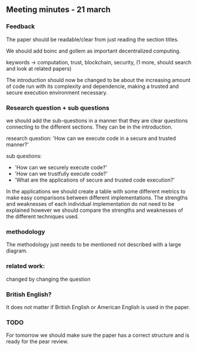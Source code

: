 ## Meeting minutes - 21 march


### Feedback

The paper should be readable/clear from just reading the section titles.

We should add boinc and gollem as important decentralized computing.

keywords -> computation, trust, blockchain, security, (1 more, should search and look at related papers)

The introduction should now be changed to be about the increasing amount of code run with its complexity and dependencie, making a trusted and secure execution environment necessary.

### Research question + sub questions

we should add the sub-questions in a manner that they are clear questions connecting to the different sections. They can be in the introduction.

research question: 'How can we execute code in a secure and trusted manner?'

sub questions: 
 - 'How can we securely execute code?'
 - 'How can we trustfully execute code?'
 - 'What are the applications of secure and trusted code execution?'    

 In the applications we should create a table with some different metrics to make easy comparisons between different implementations. The strengths and weaknesses of each individual implementation do not need to be explained however we should compare the strengths and weaknesses of the different techniques used.

### methodology

The methodology just needs to be mentioned not described with a large diagram.

### related work:

changed by changing the question

### British English?

It does not matter if British English or American English is used in the paper.

### TODO

For tomorrow we should make sure the paper has a correct structure and is ready for the pear review. 
